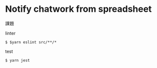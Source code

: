 # Notify chatwork from spreadsheet

課題

linter
```
$ $yarn eslint src/**/*
```

test
```
$ yarn jest
```


